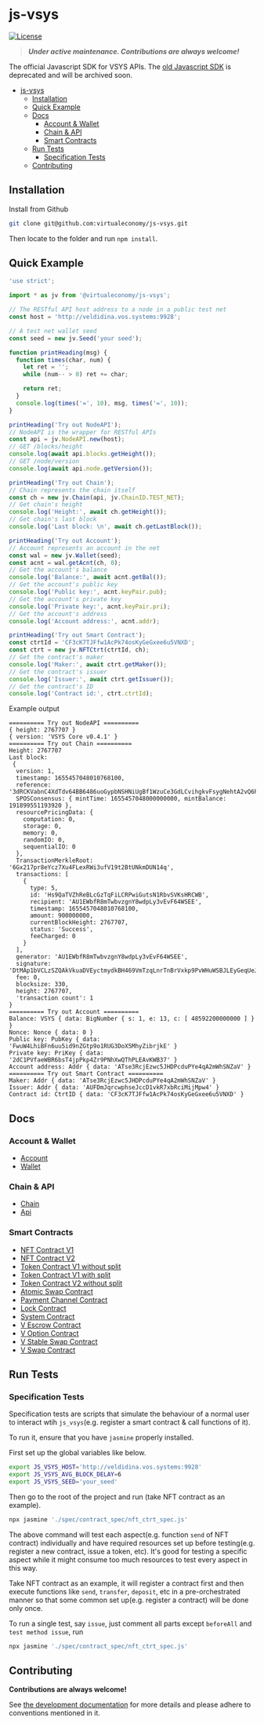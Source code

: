 # js-vsys

[![License](https://img.shields.io/badge/License-BSD_4--Clause-green.svg)](./LICENSE)

> **_Under active maintenance. Contributions are always welcome!_**

The official Javascript SDK for VSYS APIs. The [old Javascript SDK](https://github.com/virtualeconomy/js-v-sdk) is deprecated and will be archived soon.

- [js-vsys](#js-vsys)
  - [Installation](#installation)
  - [Quick Example](#quick-example)
  - [Docs](#docs)
    - [Account & Wallet](#account--wallet)
    - [Chain & API](#chain--api)
    - [Smart Contracts](#smart-contracts)
  - [Run Tests](#run-tests)
    - [Specification Tests](#specification-tests)
  - [Contributing](#contributing)

## Installation

Install from Github

```bash
git clone git@github.com:virtualeconomy/js-vsys.git
```

Then locate to the folder and run `npm install`.

## Quick Example

```javascript
'use strict';

import * as jv from '@virtualeconomy/js-vsys';

// The RESTful API host address to a node in a public test net
const host = 'http://veldidina.vos.systems:9928';

// A test net wallet seed
const seed = new jv.Seed('your seed');

function printHeading(msg) {
  function times(char, num) {
    let ret = '';
    while (num-- > 0) ret += char;

    return ret;
  }
  console.log(times('=', 10), msg, times('=', 10));
}

printHeading('Try out NodeAPI');
// NodeAPI is the wrapper for RESTful APIs
const api = jv.NodeAPI.new(host);
// GET /blocks/height
console.log(await api.blocks.getHeight());
// GET /node/version
console.log(await api.node.getVersion());

printHeading('Try out Chain');
// Chain represents the chain itself
const ch = new jv.Chain(api, jv.ChainID.TEST_NET);
// Get chain's height
console.log('Height:', await ch.getHeight());
// Get chain's last block
console.log('Last block: \n', await ch.getLastBlock());

printHeading('Try out Account');
// Account represents an account in the net
const wal = new jv.Wallet(seed);
const acnt = wal.getAcnt(ch, 0);
// Get the account's balance
console.log('Balance:', await acnt.getBal());
// Get the account's public key
console.log('Public key:', acnt.keyPair.pub);
// Get the account's private key
console.log('Private key:', acnt.keyPair.pri);
// Get the account's address
console.log('Account address:', acnt.addr);

printHeading('Try out Smart Contract');
const ctrtId = 'CF3cK7TJFfw1AcPk74osKyGeGxee6u5VNXD';
const ctrt = new jv.NFTCtrt(ctrtId, ch);
// Get the contract's maker
console.log('Maker:', await ctrt.getMaker());
// Get the contract's issuer
console.log('Issuer:', await ctrt.getIssuer());
// Get the contract's ID
console.log('Contract id:', ctrt.ctrtId);
```

Example output

```
========== Try out NodeAPI ==========
{ height: 2767707 }
{ version: 'VSYS Core v0.4.1' }
========== Try out Chain ==========
Height: 2767707
Last block:
 {
  version: 1,
  timestamp: 1655457048010768100,
  reference: '3dRCKVabnC4XdTdv64BB6486uoGypbNSHNiUgBf1WzuCe3GdLCvihgkvFsygNehtA2vQ6PAUBVPcpXs3MEeoG5sC',
  SPOSConsensus: { mintTime: 1655457048000000000, mintBalance: 191899551193920 },
  resourcePricingData: {
    computation: 0,
    storage: 0,
    memory: 0,
    randomIO: 0,
    sequentialIO: 0
  },
  TransactionMerkleRoot: '6Gx217pr8eYcz7Xu4FLexRWi3ufV19t2BtUNkmDUN14q',
  transactions: [
    {
      type: 5,
      id: 'Hs9QaTVZhReBLcGzTqFiLCRPwiGutsN1RbvSVKsHRCWB',
      recipient: 'AU1EWbfR8mTwbvzgnY8wdpLy3vEvF64WSEE',
      timestamp: 1655457048010768100,
      amount: 900000000,
      currentBlockHeight: 2767707,
      status: 'Success',
      feeCharged: 0
    }
  ],
  generator: 'AU1EWbfR8mTwbvzgnY8wdpLy3vEvF64WSEE',
  signature: 'DtMAp1bVCLzSZQAkVkuaDVEyctmydkBH469VmTzqLnrTnBrVxkp9PvWHuWSBJLEyGeqUeJ9TPZYZw6o5ofmEXw9',
  fee: 0,
  blocksize: 330,
  height: 2767707,
  'transaction count': 1
}
========== Try out Account ==========
Balance: VSYS { data: BigNumber { s: 1, e: 13, c: [ 48592200000000 ] } }
Nonce: Nonce { data: 0 }
Public key: PubKey { data: 'FwuW4LhiBFn6uu5id9nZGtp9o1RUG3DoX5MhyZibrjkE' }
Private key: PriKey { data: '2dC1PVfaeWBR6bsT4jpPkp4Zr9PNhXwQThPLEAvKWB37' }
Account address: Addr { data: 'ATse3RcjEzwc5JHDPcduPYe4qA2mWhSNZaV' }
========== Try out Smart Contract ==========
Maker: Addr { data: 'ATse3RcjEzwc5JHDPcduPYe4qA2mWhSNZaV' }
Issuer: Addr { data: 'AUFDmJqrcwphseJccD1vkR7xbRciMijMpw4' }
Contract id: CtrtID { data: 'CF3cK7TJFfw1AcPk74osKyGeGxee6u5VNXD' }
```

## Docs

### Account & Wallet

- [Account](./doc/account.md)
- [Wallet](./doc/wallet.md)

### Chain & API

- [Chain](./doc/chain.md)
- [Api](./doc/api.md)

### Smart Contracts

- [NFT Contract V1](./doc/smart_contract/nft_ctrt.md)
- [NFT Contract V2](./doc/smart_contract/nft_ctrt_v2.md)
- [Token Contract V1 without split](./doc/smart_contract/tok_ctrt_no_split.md)
- [Token Contract V1 with split](./doc/smart_contract/tok_ctrt_split.md)
- [Token Contract V2 without split](./doc/smart_contract/tok_ctrt_v2.md)
- [Atomic Swap Contract](./doc/smart_contract/atomic_swap_ctrt.md)
- [Payment Channel Contract](./doc/smart_contract/pay_chan_ctrt.md)
- [Lock Contract](./doc/smart_contract/lock_ctrt.md)
- [System Contract](./doc/smart_contract/sys_ctrt.md)
- [V Escrow Contract](./doc/smart_contract/v_escrow_ctrt.md)
- [V Option Contract](./doc/smart_contract/v_option_ctrt.md)
- [V Stable Swap Contract](./doc/smart_contract/v_stable_swap_ctrt.md)
- [V Swap Contract](./doc/smart_contract/v_swap_ctrt.md)

## Run Tests

### Specification Tests

Specification tests are scripts that simulate the behaviour of a normal user to interact wtih `js_vsys`(e.g. register a smart contract & call functions of it).

To run it, ensure that you have `jasmine` properly installed.

First set up the global variables like below.

```bash
export JS_VSYS_HOST='http://veldidina.vos.systems:9928'
export JS_VSYS_AVG_BLOCK_DELAY=6
export JS_VSYS_SEED='your_seed'
```

Then go to the root of the project and run (take NFT contract as an example).

```bash
npx jasmine './spec/contract_spec/nft_ctrt_spec.js'
```

The above command will test each aspect(e.g. function `send` of NFT contract) individually and have required resources set up before testing(e.g. register a new contract, issue a token, etc). It's good for testing a specific aspect while it might consume too much resources to test every aspect in this way.

Take NFT contract as an example, it will register a contract first and then execute functions like `send`, `transfer`, `deposit`, etc in a pre-orchestrated manner so that some common set up(e.g. register a contract) will be done only once.

To run a single test, say `issue`, just comment all parts except `beforeAll` and `test method issue`, run

```bash
npx jasmine './spec/contract_spec/nft_ctrt_spec.js'
```

## Contributing

**Contributions are always welcome!**

See [the development documentation](./doc/dev.md) for more details and please adhere to conventions mentioned in it.
